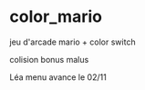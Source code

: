 # color_mario

jeu d'arcade 
mario + color switch 

colision 
bonus malus 


Léa menu avance le 02/11 
